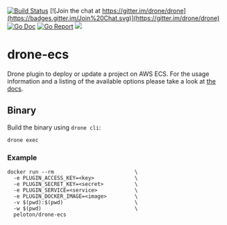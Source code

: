 [![Build Status](https://drone.pelo.tech/api/badges/josmo/drone-ecs/status.svg)](https://drone.pelo.tech/josmo/drone-ecs)
[![Join the chat at https://gitter.im/drone/drone](https://badges.gitter.im/Join%20Chat.svg)](https://gitter.im/drone/drone)
[![Go Doc](https://godoc.org/github.com/josmo/drone-ecs?status.svg)](http://godoc.org/github.com/josmo/drone-ecs)
[![Go Report](https://goreportcard.com/badge/github.com/josmo/drone-ecs)](https://goreportcard.com/report/github.com/josmo/drone-ecs)
[![](https://images.microbadger.com/badges/image/peloton/drone-ecs.svg)](https://microbadger.com/images/peloton/drone-ecs "Get your own image badge on microbadger.com")

# drone-ecs


Drone plugin to deploy or update a project on AWS ECS. For the usage information and a listing of the available options please take a look at [the docs](DOCS.md).

## Binary

Build the binary using `drone cli`:

```
drone exec
```

### Example

```
docker run --rm                          \
  -e PLUGIN_ACCESS_KEY=<key>             \
  -e PLUGIN_SECRET_KEY=<secret>          \
  -e PLUGIN_SERVICE=<service>            \  
  -e PLUGIN_DOCKER_IMAGE=<image>         \
  -v $(pwd):$(pwd)                       \
  -w $(pwd)                              \
  peloton/drone-ecs
```
